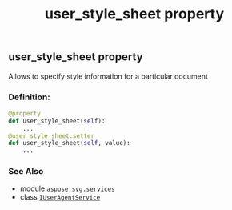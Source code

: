 ﻿---
title: user_style_sheet property
second_title: Aspose.SVG for Python via .NET API References
description: 
type: docs
weight: 70
url: /python-net/aspose.svg.services/iuseragentservice/user_style_sheet/
is_root: false
---

## user_style_sheet property


Allows to specify style information for a particular document
### Definition:
```python
@property
def user_style_sheet(self):
    ...
@user_style_sheet.setter
def user_style_sheet(self, value):
    ...
```

### See Also
* module [`aspose.svg.services`](../../)
* class [`IUserAgentService`](/svg/python-net/aspose.svg.services/iuseragentservice)
